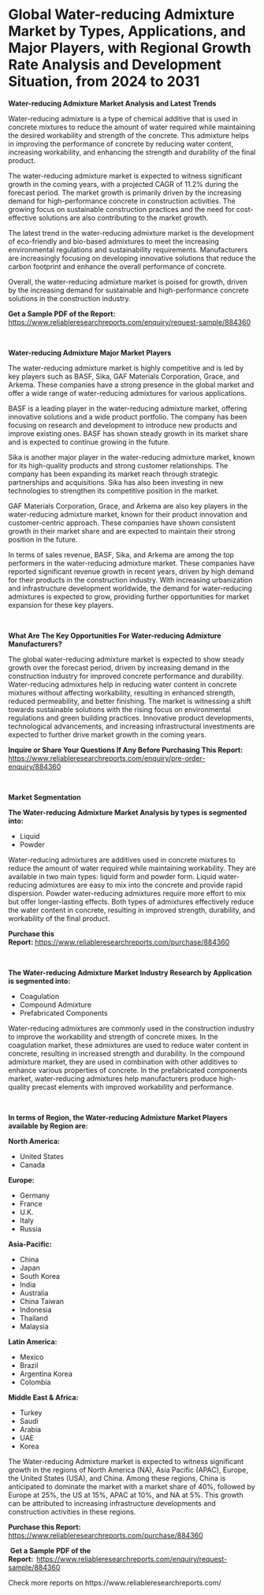 <p><h1>Global Water-reducing Admixture Market by Types, Applications, and Major Players, with Regional Growth Rate Analysis and Development Situation, from 2024 to 2031</h1></p><p><strong>Water-reducing Admixture Market Analysis and Latest Trends</strong></p>
<p><p>Water-reducing admixture is a type of chemical additive that is used in concrete mixtures to reduce the amount of water required while maintaining the desired workability and strength of the concrete. This admixture helps in improving the performance of concrete by reducing water content, increasing workability, and enhancing the strength and durability of the final product.</p><p>The water-reducing admixture market is expected to witness significant growth in the coming years, with a projected CAGR of 11.2% during the forecast period. The market growth is primarily driven by the increasing demand for high-performance concrete in construction activities. The growing focus on sustainable construction practices and the need for cost-effective solutions are also contributing to the market growth.</p><p>The latest trend in the water-reducing admixture market is the development of eco-friendly and bio-based admixtures to meet the increasing environmental regulations and sustainability requirements. Manufacturers are increasingly focusing on developing innovative solutions that reduce the carbon footprint and enhance the overall performance of concrete.</p><p>Overall, the water-reducing admixture market is poised for growth, driven by the increasing demand for sustainable and high-performance concrete solutions in the construction industry.</p></p>
<p><strong>Get a Sample PDF of the Report:&nbsp;</strong> <a href="https://www.reliableresearchreports.com/enquiry/request-sample/884360">https://www.reliableresearchreports.com/enquiry/request-sample/884360</a></p>
<p>&nbsp;</p>
<p><strong>Water-reducing Admixture Major Market Players</strong></p>
<p><p>The water-reducing admixture market is highly competitive and is led by key players such as BASF, Sika, GAF Materials Corporation, Grace, and Arkema. These companies have a strong presence in the global market and offer a wide range of water-reducing admixtures for various applications.</p><p>BASF is a leading player in the water-reducing admixture market, offering innovative solutions and a wide product portfolio. The company has been focusing on research and development to introduce new products and improve existing ones. BASF has shown steady growth in its market share and is expected to continue growing in the future.</p><p>Sika is another major player in the water-reducing admixture market, known for its high-quality products and strong customer relationships. The company has been expanding its market reach through strategic partnerships and acquisitions. Sika has also been investing in new technologies to strengthen its competitive position in the market.</p><p>GAF Materials Corporation, Grace, and Arkema are also key players in the water-reducing admixture market, known for their product innovation and customer-centric approach. These companies have shown consistent growth in their market share and are expected to maintain their strong position in the future.</p><p>In terms of sales revenue, BASF, Sika, and Arkema are among the top performers in the water-reducing admixture market. These companies have reported significant revenue growth in recent years, driven by high demand for their products in the construction industry. With increasing urbanization and infrastructure development worldwide, the demand for water-reducing admixtures is expected to grow, providing further opportunities for market expansion for these key players.</p></p>
<p>&nbsp;</p>
<p><strong>What Are The Key Opportunities For Water-reducing Admixture Manufacturers?</strong></p>
<p><p>The global water-reducing admixture market is expected to show steady growth over the forecast period, driven by increasing demand in the construction industry for improved concrete performance and durability. Water-reducing admixtures help in reducing water content in concrete mixtures without affecting workability, resulting in enhanced strength, reduced permeability, and better finishing. The market is witnessing a shift towards sustainable solutions with the rising focus on environmental regulations and green building practices. Innovative product developments, technological advancements, and increasing infrastructural investments are expected to further drive market growth in the coming years.</p></p>
<p><strong>Inquire or Share Your Questions If Any Before Purchasing This Report:</strong> <a href="https://www.reliableresearchreports.com/enquiry/pre-order-enquiry/884360">https://www.reliableresearchreports.com/enquiry/pre-order-enquiry/884360</a></p>
<p>&nbsp;</p>
<p><strong>Market Segmentation</strong></p>
<p><strong>The Water-reducing Admixture Market Analysis by types is segmented into:</strong></p>
<p><ul><li>Liquid</li><li>Powder</li></ul></p>
<p><p>Water-reducing admixtures are additives used in concrete mixtures to reduce the amount of water required while maintaining workability. They are available in two main types: liquid form and powder form. Liquid water-reducing admixtures are easy to mix into the concrete and provide rapid dispersion. Powder water-reducing admixtures require more effort to mix but offer longer-lasting effects. Both types of admixtures effectively reduce the water content in concrete, resulting in improved strength, durability, and workability of the final product.</p></p>
<p><strong>Purchase this Report:&nbsp;</strong><a href="https://www.reliableresearchreports.com/purchase/884360">https://www.reliableresearchreports.com/purchase/884360</a></p>
<p>&nbsp;</p>
<p><strong>The Water-reducing Admixture Market Industry Research by Application is segmented into:</strong></p>
<p><ul><li>Coagulation</li><li>Compound Admixture</li><li>Prefabricated Components</li></ul></p>
<p><p>Water-reducing admixtures are commonly used in the construction industry to improve the workability and strength of concrete mixes. In the coagulation market, these admixtures are used to reduce water content in concrete, resulting in increased strength and durability. In the compound admixture market, they are used in combination with other additives to enhance various properties of concrete. In the prefabricated components market, water-reducing admixtures help manufacturers produce high-quality precast elements with improved workability and performance.</p></p>
<p>&nbsp;</p>
<p><strong>In terms of Region, the Water-reducing Admixture Market Players available by Region are:</strong></p>
<p>
    <p> <strong> North America: </strong>
        <ul>
            <li>United States</li>
            <li>Canada</li>
        </ul>
        </p> 
    <p> <strong> Europe: </strong>
        <ul>
            <li>Germany</li>
            <li>France</li>
            <li>U.K.</li>
            <li>Italy</li>
            <li>Russia</li>
        </ul>
        </p> 
    <p> <strong> Asia-Pacific: </strong>
        <ul>
            <li>China</li>
            <li>Japan</li>
            <li>South Korea</li>
            <li>India</li>
            <li>Australia</li>
            <li>China Taiwan</li>
            <li>Indonesia</li>
            <li>Thailand</li>
            <li>Malaysia</li>
        </ul>
        </p> 
    <p> <strong> Latin America: </strong>
        <ul>
            <li>Mexico</li>
            <li>Brazil</li>
            <li>Argentina Korea</li>
            <li>Colombia</li>
        </ul>
        </p> 
    <p> <strong> Middle East & Africa: </strong>
        <ul>
            <li>Turkey</li>
            <li>Saudi</li>
            <li>Arabia</li>
            <li>UAE</li>
            <li>Korea</li>
        </ul>
    </p>
    </p>
<p><p>The Water-reducing Admixture market is expected to witness significant growth in the regions of North America (NA), Asia Pacific (APAC), Europe, the United States (USA), and China. Among these regions, China is anticipated to dominate the market with a market share of 40%, followed by Europe at 25%, the US at 15%, APAC at 10%, and NA at 5%. This growth can be attributed to increasing infrastructure developments and construction activities in these regions.</p></p>
<p><strong>Purchase this Report: </strong><a href="https://www.reliableresearchreports.com/purchase/884360">https://www.reliableresearchreports.com/purchase/884360</a></p>
<p>&nbsp;<strong>Get a Sample PDF of the Report:&nbsp;&nbsp;</strong><a href="https://www.reliableresearchreports.com/enquiry/request-sample/884360">https://www.reliableresearchreports.com/enquiry/request-sample/884360</a></p>
<p><strong></strong></p>
<p>Check more reports on https://www.reliableresearchreports.com/</p>